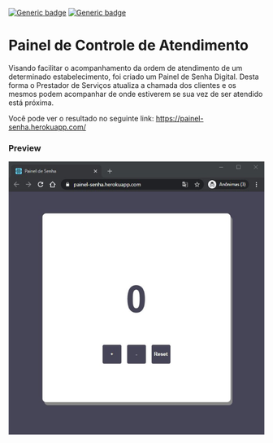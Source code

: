 [![Generic badge](https://img.shields.io/badge/React->=16.13.1-blue.svg)](https://shields.io/)
[![Generic badge](https://img.shields.io/badge/React_Hooks-Yes-81BEF7.svg)](https://shields.io/)

# Painel de Controle de Atendimento
Visando facilitar o acompanhamento da ordem de atendimento de um determinado estabelecimento, foi criado um Painel de Senha Digital.
Desta forma o Prestador de Serviços atualiza a chamada dos clientes e os mesmos podem acompanhar de onde estiverem se sua vez de ser atendido está próxima.

Você pode ver o resultado no seguinte link: https://painel-senha.herokuapp.com/

### Preview
![preview](https://github.com/leocalmeida/painel-senha/blob/master/public/Painel-senha.jpg)
